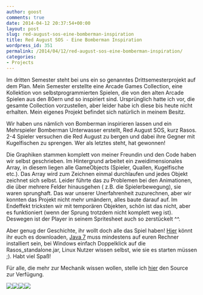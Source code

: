 ```yaml
---
author: goost
comments: true
date: 2014-04-12 20:37:54+00:00
layout: post
slug: red-august-sos-eine-bomberman-inspiration
title: Red August SOS - Eine Bomberman Inspiration
wordpress_id: 351
permalink: /2014/04/12/red-august-sos-eine-bomberman-inspiration/
categories:
- Projects
---
```


Im dritten Semester steht bei uns ein so genanntes Drittsemesterprojekt auf dem Plan. Mein Semester erstellte eine Arcade Games Collection, eine Kollektion von selbstprogrammierten Spielen, die von den alten Arcade Spielen aus den 80ern und so inspiriert sind. Ursprünglich hatte ich vor, die gesamte Collection vorzustellen, aber leider habe ich diese bis heute nicht erhalten. Mein eigenes Projekt befindet sich natürlich in meinem Besitz.


Wir haben uns nämlich von Bomberman inspirieren lassen und ein Mehrspieler Bomberman Unterwasser erstellt, Red August SOS, kurz Rasos. 2-4 Spieler versuchen die Red August zu bergen und dabei ihre Gegner mit Kugelfischen zu sprengen. Wer als letztes steht, hat gewonnen!


Die Graphiken stammen komplett von meiner Freundin und den Code haben wir selbst geschrieben. Im Hintergrund arbeitet ein zweidimensionales Array, in diesem liegen alle GameObjects (Spieler, Quallen, Kugelfische etc.). Das Array wird zum Zeichnen einmal durchlaufen und jedes Objekt zeichnet sich selbst. Leider führte das zu Problemen bei den Animationen, die über mehrere Felder hinausgehen ( z.B. die Spielerbewegung), sie waren sprunghaft. Das war unserer Unerfahrenheit zuzurechnen, aber wir konnten das Projekt nicht mehr umändern, alles baute darauf auf. Im Endeffekt tricksten wir mit temporären Objekten, schön ist das nicht, aber es funktioniert (wenn der Sprung trotzdem nicht komplett weg ist). Deswegen ist der Player in seinem Spritesheet auch so zerstückelt ^^.




Aber genug der Geschichte, ihr wollt doch alle das Spiel haben! [Hier](https://dl.dropboxusercontent.com/u/19662246/Rasos_standalone.jar) könnt ihr euch es downloaden, [Java 7](https://www.java.com) muss mindestens auf euren Rechner installiert sein, bei Windows einfach Doppelklick auf die Rasos_standalone.jar, Linux Nutzer wissen selbst, wie sie es starten müssen ;). Habt viel Spaß!




Für alle, die mehr zur Mechanik wissen wollen, stelle ich [hier](https://dl.dropboxusercontent.com/u/19662246/Rasos_Source.7z) den Source zur Verfügung.

[![](http://www.pgunited.de/wp-content/uploads/2014/04/screenshot_2.jpg)](http://www.pgunited.de/wp-content/uploads/2014/04/screenshot_2.jpg)[![](http://www.pgunited.de/wp-content/uploads/2014/04/screenshot_3.jpg)](http://www.pgunited.de/wp-content/uploads/2014/04/screenshot_3.jpg)[![](http://www.pgunited.de/wp-content/uploads/2014/04/screenshot_1.jpg)](http://www.pgunited.de/wp-content/uploads/2014/04/screenshot_1.jpg)[![](http://www.pgunited.de/wp-content/uploads/2014/04/spritesheet_player_1_blasen.jpg)](http://www.pgunited.de/wp-content/uploads/2014/04/spritesheet_player_1_blasen.jpg)
